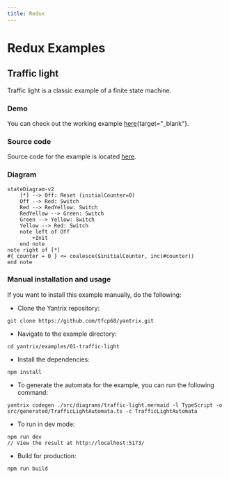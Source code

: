 ```yaml
---
title: Redux
---
```

# Redux Examples

## Traffic light

Traffic light is a classic example of a finite state machine.

### Demo

You can check out the working example [here](01-traffic-light/index.html){target="_blank"}.

### Source code

Source code for the example is located [here](https://github.com/tfcp68/yantrix/tree/main/examples/01-traffic-light).

### Diagram

```mermaid
stateDiagram-v2
	[*] --> Off: Reset (initialCounter=0)
	Off --> Red: Switch
	Red --> RedYellow: Switch
	RedYellow --> Green: Switch
	Green --> Yellow: Switch
	Yellow --> Red: Switch
	note left of Off
		+Init
	end note
note right of [*]
#{ counter = 0 } <= coalesce($initialCounter, inc(#counter))
end note
```

### Manual installation and usage

If you want to install this example manually, do the following:

- Clone the Yantrix repository:
```
git clone https://github.com/tfcp68/yantrix.git
```

- Navigate to the example directory:
```
cd yantrix/examples/01-traffic-light
```

- Install the dependencies:
```
npm install
```

- To generate the automata for the example, you can run the following command:
```
yantrix codegen ./src/diagrams/traffic-light.mermaid -l TypeScript -o src/generated/TrafficLightAutomata.ts -c TrafficLightAutomata
```

- To run in dev mode:
```
npm run dev
// View the result at http://localhost:5173/
```

- Build for production:
```
npm run build
```

